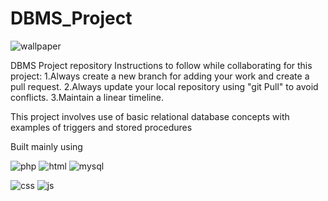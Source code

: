 # DBMS_Project
![wallpaper](https://github.com/shreyask22/DBMS-Project/blob/main/other/poster_wall.jpg?raw=true)

DBMS Project repository
Instructions to follow while collaborating for this project:
1.Always create a new branch for adding your work and create a pull request.
2.Always update your local repository using "git Pull" to avoid conflicts.
3.Maintain a linear timeline.

This project involves use of basic relational database concepts with examples of triggers and stored procedures

Built mainly using 

![php](https://github.com/shreyask22/DBMS-Project/blob/main/other/php.png?raw=true) ![html](https://github.com/shreyask22/DBMS-Project/blob/main/other/html.png?raw=true) ![mysql](https://github.com/shreyask22/DBMS-Project/blob/main/other/mysql.png?raw=true)

![css](https://github.com/shreyask22/DBMS-Project/blob/main/other/css.png?raw=true) ![js](https://github.com/shreyask22/DBMS-Project/blob/main/other/js.png?raw=true)


